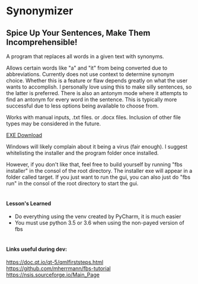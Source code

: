 Synonymizer
====================

Spice Up Your Sentences, Make Them Incomprehensible!
---------------------

A program that replaces all words in a given text with synonyms.

Allows certain words like "a" and "it" from being converted due to abbreviations.
Currently does not use context to determine synonym choice.
Whether this is a feature or flaw depends greatly on what the user wants to accomplish.
I personally love using this to make silly sentences, so the latter is preferred.
There is also an antonym mode where it attempts to find an antonym for every word in the sentence.
This is typically more successful due to less options being available to choose from.

Works with manual inputs, .txt files. or .docx files. Inclusion of other file types may be considered in the future.

[EXE Download](https://sourceforge.net/projects/synonymizer/files/ThesaurusPlusSetup.exe/download)

Windows will likely complain about it being a virus (fair enough).
I suggest whitelisting the installer and the program folder once installed.

However, if you don't like that, feel free to build yourself by running "fbs installer" in the consol of the root directory.
The installer exe will appear in a folder called target.
If you just want to run the gui, you can also just do "fbs run" in the consol of the root directory to start the gui.
<br/><br/>

#### Lesson's Learned
- Do everything using the venv created by PyCharm, it is much easier
- You must use python 3.5 or 3.6 when using the non-payed version of fbs
<br/><br/>

#### Links useful during dev:
https://doc.qt.io/qt-5/qmlfirststeps.html <br/>
https://github.com/mherrmann/fbs-tutorial <br/>
https://nsis.sourceforge.io/Main_Page <br/>
